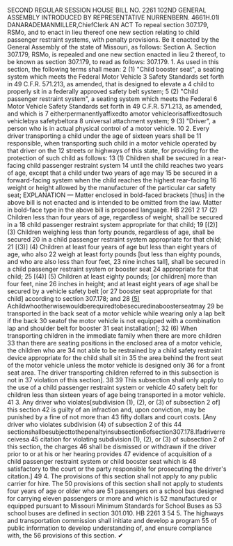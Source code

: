 SECOND REGULAR SESSION
HOUSE BILL NO. 2261
102ND GENERAL ASSEMBLY
INTRODUCED BY REPRESENTATIVE NURRENBERN.
4661H.01I DANARADEMANMILLER,ChiefClerk
AN ACT
To repeal section 307.179, RSMo, and to enact in lieu thereof one new section relating to
child passenger restraint systems, with penalty provisions.
Be it enacted by the General Assembly of the state of Missouri, as follows:
Section A. Section 307.179, RSMo, is repealed and one new section enacted in lieu
2 thereof, to be known as section 307.179, to read as follows:
307.179. 1. As used in this section, the following terms shall mean:
2 (1) "Child booster seat", a seating system which meets the Federal Motor Vehicle
3 Safety Standards set forth in 49 C.F.R. 571.213, as amended, that is designed to elevate a
4 child to properly sit in a federally approved safety belt system;
5 (2) "Child passenger restraint system", a seating system which meets the Federal
6 Motor Vehicle Safety Standards set forth in 49 C.F.R. 571.213, as amended, and which is
7 eitherpermanentlyaffixedto amotor vehicleorisaffixedtosuch vehiclebya safetybeltora
8 universal attachment system;
9 (3) "Driver", a person who is in actual physical control of a motor vehicle.
10 2. Every driver transporting a child under the age of sixteen years shall be
11 responsible, when transporting such child in a motor vehicle operated by that driver on the
12 streets or highways of this state, for providing for the protection of such child as follows:
13 (1) Children shall be secured in a rear-facing child passenger restraint system
14 until the child reaches two years of age, except that a child under two years of age may
15 be secured in a forward-facing system when the child reaches the highest rear-facing
16 weight or height allowed by the manufacturer of the particular car safety seat;
EXPLANATION — Matter enclosed in bold-faced brackets [thus] in the above bill is not enacted and is
intended to be omitted from the law. Matter in bold-face type in the above bill is proposed language.
HB 2261 2
17 (2) Children less than four years of age, regardless of weight, shall be secured in a
18 child passenger restraint system appropriate for that child;
19 [(2)] (3) Children weighing less than forty pounds, regardless of age, shall be secured
20 in a child passenger restraint system appropriate for that child;
21 [(3)] (4) Children at least four years of age but less than eight years of age, who also
22 weigh at least forty pounds [but less than eighty pounds, and who are also less than four feet,
23 nine inches tall], shall be secured in a child passenger restraint system or booster seat
24 appropriate for that child;
25 [(4)] (5) Children at least eighty pounds; [or children] more than four feet, nine
26 inches in height; and at least eight years of age shall be secured by a vehicle safety belt [or
27 booster seat appropriate for that child] according to section 307.178; and
28 [(5)](6) Achildwhootherwisewouldberequiredtobesecuredinaboosterseatmay
29 be transported in the back seat of a motor vehicle while wearing only a lap belt if the back
30 seatof the motor vehicle is not equipped with a combination lap and shoulder belt for booster
31 seat installation[;
32 (6) When transporting children in the immediate family when there are more children
33 than there are seating positions in the enclosed area of a motor vehicle, the children who are
34 not able to be restrained by a child safety restraint device appropriate for the child shall sit in
35 the area behind the front seat of the motor vehicle unless the motor vehicle is designed only
36 for a front seat area. The driver transporting children referred to in this subsection is not in
37 violation of this section].
38
39 This subsection shall only apply to the use of a child passenger restraint system or vehicle
40 safety belt for children less than sixteen years of age being transported in a motor vehicle.
41 3. Any driver who violates[subdivision (1), (2), or (3) of subsection 2 of] this section
42 is guilty of an infraction and, upon conviction, may be punished by a fine of not more than
43 fifty dollars and court costs. [Any driver who violates subdivision (4) of subsection 2 of this
44 sectionshallbesubjecttothepenaltyinsubsection6ofsection307.178.Ifadriverreceivesa
45 citation for violating subdivision (1), (2), or (3) of subsection 2 of this section, the charges
46 shall be dismissed or withdrawn if the driver prior to or at his or her hearing provides
47 evidence of acquisition of a child passenger restraint system or child booster seat which is
48 satisfactory to the court or the party responsible for prosecuting the driver's citation.]
49 4. The provisions of this section shall not apply to any public carrier for hire. The
50 provisions of this section shall not apply to students four years of age or older who are
51 passengers on a school bus designed for carrying eleven passengers or more and which is
52 manufactured or equipped pursuant to Missouri Minimum Standards for School Buses as
53 school buses are defined in section 301.010.
HB 2261 3
54 5. The highways and transportation commission shall initiate and develop a program
55 of public information to develop understanding of, and ensure compliance with, the
56 provisions of this section.
✔